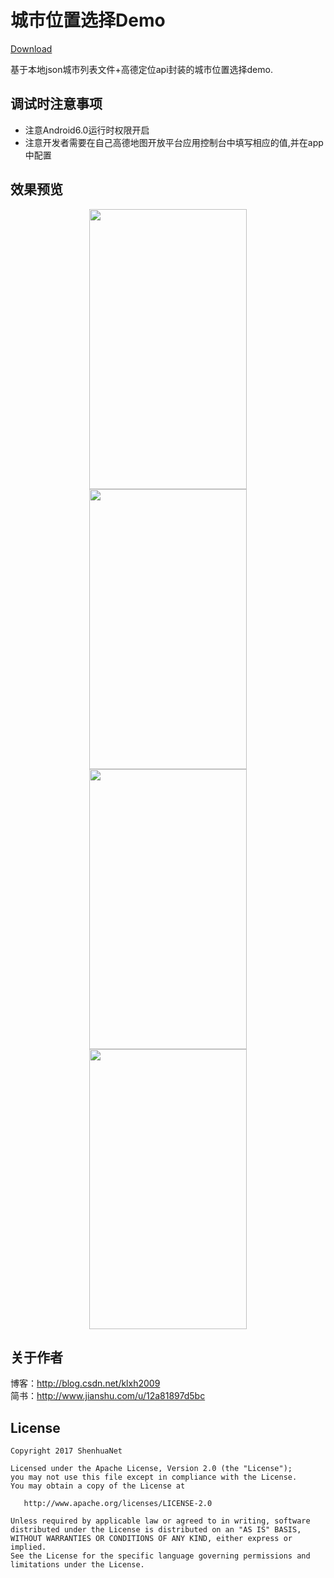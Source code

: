 # 城市位置选择Demo

[Download](https://github.com/shenhuanet/AndroidOpen/raw/master/--Downloads/Citypicker.zip)

基于本地json城市列表文件+高德定位api封装的城市位置选择demo.

## 调试时注意事项
- 注意Android6.0运行时权限开启
- 注意开发者需要在自己高德地图开放平台应用控制台中填写相应的值,并在app中配置

## 效果预览
<div align="center">
	<img width="252" height="448" src="https://github.com/shenhuanet/AndroidOpen/blob/master/citypicker/screenshot/img_main.png"/>
	<img width="252" height="448" src="https://github.com/shenhuanet/AndroidOpen/blob/master/citypicker/screenshot/img_click.png"/>
	<img width="252" height="448" src="https://github.com/shenhuanet/AndroidOpen/blob/master/citypicker/screenshot/img_serach.png"/>
    <img width="252" height="448" src="https://github.com/shenhuanet/AndroidOpen/blob/master/citypicker/screenshot/img_slide.png"/>
</div>

## 关于作者
博客：http://blog.csdn.net/klxh2009<br>
简书：http://www.jianshu.com/u/12a81897d5bc

## License

    Copyright 2017 ShenhuaNet

    Licensed under the Apache License, Version 2.0 (the "License");
    you may not use this file except in compliance with the License.
    You may obtain a copy of the License at

       http://www.apache.org/licenses/LICENSE-2.0

    Unless required by applicable law or agreed to in writing, software
    distributed under the License is distributed on an "AS IS" BASIS,
    WITHOUT WARRANTIES OR CONDITIONS OF ANY KIND, either express or implied.
    See the License for the specific language governing permissions and
    limitations under the License.